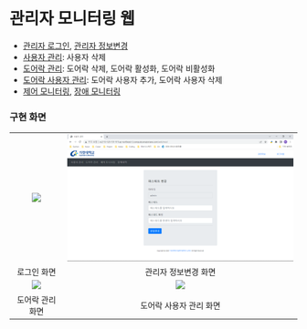# 관리자 모니터링 웹
- [관리자 로그인](login.ejs), [관리자 정보변경](mod.ejs)
- [사용자 관리](adminuser.ejs): 사용자 삭제
- [도어락 관리](admindoor.ejs): 도어락 삭제, 도어락 활성화, 도어락 비활성화
- [도어락 사용자 관리](adminuser.ejs): 도어락 사용자 추가, 도어락 사용자 삭제
- [제어 모니터링](controllog.ejs), [장애 모니터링](errorapp.ejs)

### 구현 화면
|||
|:---:|:---:|
|<img src="readmeImg/login.png" width="500">|<img src="readmeImg/adminmod.png" width="500">|
|로그인 화면|관리자 정보변경 화면|
|<img src="readmeImg/admindoor.png" width="500">|<img src="readmeImg/userdoor.png" width="500">|
|도어락 관리 화면|도어락 사용자 관리 화면|